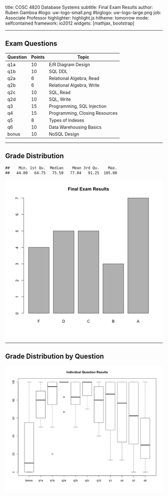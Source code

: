 title:        COSC 4820 Database Systems
subtitle:     Final Exam Results
author:       Ruben Gamboa
#logo:         uw-logo-small.png
#biglogo:      uw-logo-large.png
job:          Associate Professor
highlighter:  highlight.js
hitheme:      tomorrow
mode:         selfcontained
framework:    io2012
widgets:      [mathjax, bootstrap]

---

<style>
.title-slide {
     background-color: #EDE0CF; /* CBE7A5; #EDE0CF; ; #CA9F9D*/
     background-image: url(assets/img/uw-logo-large.png);
     background-repeat: no-repeat;
     background-position: center top;
   }
</style>

## Exam Questions

Question   | Points | Topic
-----------|--------|-----------------------------------
q1a        |     10 | E/R Diagram Design
q1b        |     10 | SQL DDL
q2a        |      6 | Relational Algebra, Read
q2b        |      6 | Relational Algebra, Write
q2c        |     10 | SQL, Read
q2d        |     10 | SQL, Write
q3         |     15 | Programming, SQL Injection
q4         |     15 | Programming, Closing Resources
q5         |      8 | Types of Indexes
q6         |     10 | Data Warehousing Basics
bonus      |     10 | NoSQL Design

----

## Grade Distribution


```
##    Min. 1st Qu.  Median    Mean 3rd Qu.    Max. 
##   44.00   64.75   75.50   77.04   91.25  105.00
```

![plot of chunk exam3_grades](assets/fig/exam3_grades-1.png) 

---

## Grade Distribution by Question

![plot of chunk exam3_questions](assets/fig/exam3_questions-1.png) 
